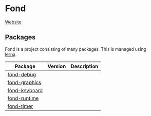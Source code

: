# Fond

[Website](https://dannyfritz.github.io/fond/)

## Packages

Fond is a project consisting of many packages.
This is managed using [lerna](https://github.com/lerna/lerna).

| Package | Version | Description |
| ------- | ------- | ----------- |
| [fond-debug](/packages/fond-debug) |
| [fond-graphics](/packages/fond-graphics) |
| [fond-keyboard](/packages/fond-keyboard) |
| [fond-runtime](/packages/fond-runtime) |
| [fond-timer](/packages/fond-timer) |
